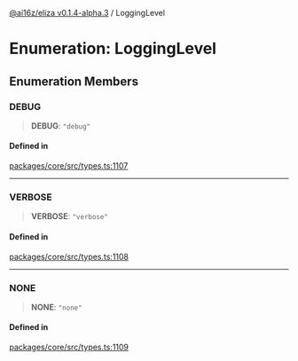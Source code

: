 [@ai16z/eliza v0.1.4-alpha.3](../index.md) / LoggingLevel

# Enumeration: LoggingLevel

## Enumeration Members

### DEBUG

> **DEBUG**: `"debug"`

#### Defined in

[packages/core/src/types.ts:1107](https://github.com/ai16z/eliza/blob/main/packages/core/src/types.ts#L1107)

***

### VERBOSE

> **VERBOSE**: `"verbose"`

#### Defined in

[packages/core/src/types.ts:1108](https://github.com/ai16z/eliza/blob/main/packages/core/src/types.ts#L1108)

***

### NONE

> **NONE**: `"none"`

#### Defined in

[packages/core/src/types.ts:1109](https://github.com/ai16z/eliza/blob/main/packages/core/src/types.ts#L1109)
